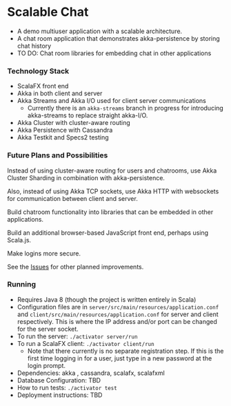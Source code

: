# Scalable Chat #

* A demo multiuser application with a scalable architecture.
* A chat room application that demonstrates akka-persistence by storing chat history
* TO DO: Chat room libraries for embedding chat in other applications

### Technology Stack ###

* ScalaFX front end
* Akka in both client and server
* Akka Streams and Akka I/O used for client server communications
  * Currently there is an `akka-streams` branch in progress for introducing akka-streams to replace straight akka-I/O.
* Akka Cluster with cluster-aware routing
* Akka Persistence with Cassandra
* Akka Testkit and Specs2 testing

### Future Plans and Possibilities ###
Instead of using cluster-aware routing for users and chatrooms,
use Akka Cluster Sharding in combination with akka-persistence.

Also, instead of using Akka TCP sockets, use Akka HTTP with websockets for
communication between client and server.

Build chatroom functionality into libraries that can be embedded in other applications.

Build an additional browser-based JavaScript front end, perhaps using Scala.js.

Make logins more secure.

See the [Issues](https://github.com/ezoerner/scalable-chat/issues) for other planned improvements.

### Running ###

* Requires Java 8 (though the project is written entirely in Scala)
* Configuration files are in `server/src/main/resources/application.conf` and `client/src/main/resources/application.conf` for server and client respectively.
  This is where the IP address and/or port can be changed for the server socket.
* To run the server:  `./activator server/run`
* To run a ScalaFX client:  `./activator client/run`
    * Note that there currently is no separate registration step. If this is the first time logging in for a user, just type in a new password at the login prompt.
* Dependencies: akka , cassandra, scalafx, scalafxml
* Database Configuration: TBD
* How to run tests: `./activator test`
* Deployment instructions: TBD
